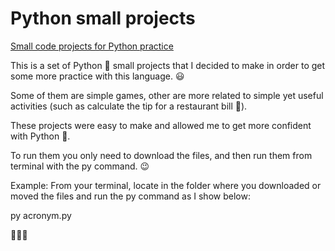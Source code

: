 # Python small projects
<ins>Small code projects for Python practice</ins>

This is a set of Python :snake: small projects that I decided to make in order to get some more practice with this language. :smiley:

Some of them are simple games, other are more related to simple yet useful activities (such as calculate the tip for a restaurant bill :money_with_wings:).

These projects were easy to make and allowed me to get more confident with Python :snake:.

To run them you only need to download the files, and then run them from terminal with the py command. :wink:

Example:
From your terminal, locate in the folder where you downloaded or moved the files and run the py command as I show below:

py acronym.py 

:tada::tada::tada:
